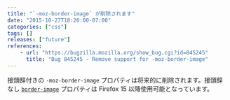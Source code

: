 ```yaml
---
title: "`-moz-border-image` が削除されます"
date: "2015-10-27T18:20:00-07:00"
categories: ["css"]
tags: []
releases: ["future"]
references:
    - url: "https://bugzilla.mozilla.org/show_bug.cgi?id=845245"
      title: "Bug 845245 - Remove support for -moz-border-image"
---
```

接頭辞付きの `-moz-border-image` プロパティは将来的に削除されます。接頭辞なし [`border-image`](https://developer.mozilla.org/docs/Web/CSS/border-image) プロパティは Firefox 15 以降使用可能となっています。
